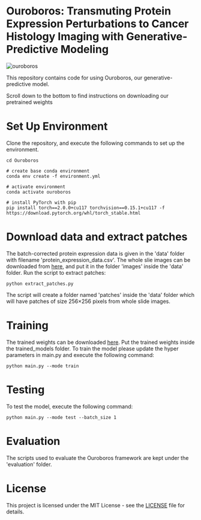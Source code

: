 # Ouroboros: Transmuting Protein Expression Perturbations to Cancer Histology Imaging with Generative-Predictive Modeling

![ouroboros](https://github.com/Srijay/Ouroboros/assets/6882352/77ab0e40-94f4-488c-8db1-6b57956dc989)


This repository contains code for using Ouroboros, our generative-predictive model.

Scroll down to the bottom to find instructions on downloading our pretrained weights 

# Set Up Environment

Clone the repository, and execute the following commands to set up the environment.

```
cd Ouroboros

# create base conda environment
conda env create -f environment.yml

# activate environment
conda activate ouroboros

# install PyTorch with pip
pip install torch==2.0.0+cu117 torchvision==0.15.1+cu117 -f https://download.pytorch.org/whl/torch_stable.html
```

# Download data and extract patches

The batch-corrected protein expression data is given in the 'data' folder with filename 'protein_expression_data.csv'. The whole slie images can be downloaded from [here](https://drive.google.com/drive/folders/1lcmX2qKcM-38boB_8lbG4S9sNmuv9iUQ?usp=sharing), and put it in the folder 'images' inside the 'data' folder. Run the script to extract patches: 

```
python extract_patches.py
```

The script will create a folder named 'patches' inside the 'data' folder which will have patches of size 256×256 pixels from whole slide images.


# Training

The trained weights can be downloaded [here](https://drive.google.com/drive/folders/1BteFCUhSTv27jLSUmZv-HP03QvZ82PG2?usp=sharing). Put the trained weights inside the trained_models folder. To train the model please update the hyper parameters in main.py and execute the following command:

```
python main.py --mode train
```

# Testing 
To test the model, execute the following command:

```
python main.py --mode test --batch_size 1
```

# Evaluation

The scripts used to evaluate the Ouroboros framework are kept under the 'evaluation' folder.


# License

This project is licensed under the MIT License - see the [LICENSE](https://github.com/Srijay/Ouroboros/blob/main/LICENSE.txt) file for details.
